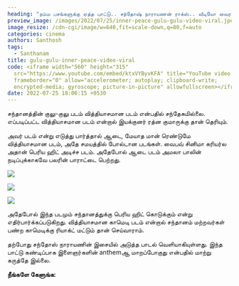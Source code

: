 ```yaml
---
heading: "நம்ம பசங்களுக்கு ஏத்த பாட்டு.. சந்தோஷ் நாராயணன் ராக்ஸ்.. வீடியோ வைரல். "
preview_image: /images/2022/07/25/inner-peace-gulu-gulu-video-viral.jpeg
image_resize: /cdn-cgi/image/w=640,fit=scale-down,q=80,f=auto
categories: cinema
authors: Santhosh
tags:
  - Santhanam
title: gulu-gulu-inner-peace-video-viral
code: <iframe width="560" height="315"
  src="https://www.youtube.com/embed/ktxVYByvKFA" title="YouTube video player"
  frameborder="0" allow="accelerometer; autoplay; clipboard-write;
  encrypted-media; gyroscope; picture-in-picture" allowfullscreen></iframe>
date: 2022-07-25 18:06:15 +0530
---
```

சந்தானத்தின் குலு-குலு படம் வித்தியாசமான படம் என்பதில் சந்தேகமில்லை. எப்படிப்பட்ட வித்தியாசமான படம் என்றால் இயக்குனர் ரத்ன குமாருக்கு தான் தெரியும்.

அவர் படம் என்று எடுத்து பார்த்தால் ஆடை, மேயாத மான் ரெண்டுமே வித்தியாசமான படம், அதே சமயத்தில் போல்டான படங்கள். வைபவ் சினிமா கரியர்ல அதான் பெரிய ஹிட் அடிச்ச படம். அதேபோல் ஆடை படம் அமலா பாலின் நடிப்புக்காகவே பலரின் பாராட்டை பெற்றது.

![](/images/2022/07/25/gulu-gulu-video-viral-3.jpeg)

![](/images/2022/07/25/gulu-gulu-video-viral-2.jpeg)

![](/images/2022/07/25/gulu-gulu-video-viral-1.jpeg)

அதேபோல் இந்த படமும் சந்தானத்துக்கு பெரிய ஹிட் கொடுக்கும் என்று எதிர்பார்க்கப்படுகிறது. வித்தியாசமான காமெடி படம் என்றால் சந்தானம் மற்றவர்கள் பண்ற காமெடிக்கு ரியாக்ட் மட்டும் தான் செய்வாராம்.

தற்போது சந்தோஸ் நாராயணின் இசையில் அடுத்த பாடல் வெளியாகியுள்ளது. இந்த பாட்டு கண்டிப்பாக இளைஞர்களின்  anthemஆ மாறப்போகுது என்பதில் மாற்று கருத்தே இல்லை.

**நீங்களே கேளுங்க:**